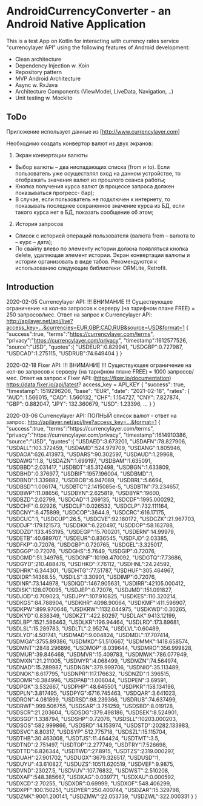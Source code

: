 AndroidCurrencyConverter - an Android Native Application
========================================================

This is a test App on Kotlin for interacting with currency rates service "currencylayer API" using the following features of Android development:

* Clean architecture
* Dependency Injection w. Koin 
* Repository pattern
* MVP Android Architecture
* Async w. RxJava
* Architecture Components (ViewModel, LiveData, Navigation, ..)
* Unit testing w. Mockito

ToDo
----
Приложение использует данные из [http://www.currencylayer.com]

Необходимо создать конвертор валют из двух экранов:
1) Экран конвертации валюты
 - Выбор валюты – два ниспадающих списка (from и to). Если пользователь уже
осуществлял вход на данном устройстве, то отображать значения валют из
прошлого сеанса работы;
 - Кнопка получения курса валют (в процессе запроса должен показываться прогресс-
бар);
 - В случае, если пользователь не подключен к интернету, то показывать последнее
сохраненное значение курса из БД, если такого курса нет в БД, показать сообщение
об этом;
2) История запросов
 - Список с историей операций пользователя (валюта from – валюта to – курс – дата);
 - По свайпу влево по элементу истории должна появляться кнопка delete,
удаляющая элемент истории.
Экран конвертации валюты и истории организовать в виде табов.
Рекомендуются к использованию следующие библиотеки: ORMLite, Retrofit.

Introduction
------------

2020-02-05
Currencylayer API:
!!! ВНИМАНИЕ !!! Существующее ограничение на кол-во запросов к серверу (на тарифном плане FREE) = 
250 запросов/мес. 
Ответ на запрос к Currencylayer API:
http://apilayer.net/api/live?access_key=...&currencies=EUR,GBP,CAD,RUB&source=USD&format=1
{
  "success":true,
  "terms":"https://currencylayer.com/terms",
  "privacy":"https://currencylayer.com/privacy",
  "timestamp":1612577526,
  "source":"USD",
  "quotes":{
    "USDEUR":0.829941,
    "USDGBP":0.727987,
    "USDCAD":1.275115,
    "USDRUB":74.649404
  }
}


2020-02-18
Fixer API:
!!! ВНИМАНИЕ !!! Существующее ограничение на кол-во запросов к серверу (на тарифном плане FREE) = 
1000 запросов/мес. 
Ответ на запрос к Fixer API: (https://fixer.io/documentation)
https://data.fixer.io/api/latest? access_key = API_KEY
{
    "success": true,
    "timestamp": 1519296206,
    "base": "EUR",
    "date": "2021-02-18",
    "rates": {
        "AUD": 1.566015,
        "CAD": 1.560132,
        "CHF": 1.154727,
        "CNY": 7.827874,
        "GBP": 0.882047,
        "JPY": 132.360679,
        "USD": 1.23396,
        ...
    }
} 


2020-03-06
Currencylayer API:
ПОЛНЫЙ список валют - ответ на запрос: http://apilayer.net/api/live?access_key=...&format=1
{
  "success":true,
  "terms":"https:\/\/currencylayer.com\/terms",
  "privacy":"https:\/\/currencylayer.com\/privacy",
  "timestamp":1614910386,
  "source":"USD",
  "quotes":{
    "USDAED":3.673201,
    "USDAFN":78.827906,
    "USDALL":103.372459,
    "USDAMD":524.979709,
    "USDANG":1.805946,
    "USDAOA":626.413973,
    "USDARS":90.302597,
    "USDAUD":1.29968,
    "USDAWG":1.8,
    "USDAZN":1.699197,
    "USDBAM":1.635091,
    "USDBBD":2.031417,
    "USDBDT":85.312498,
    "USDBGN":1.633809,
    "USDBHD":0.376977,
    "USDBIF":1957.196004,
    "USDBMD":1,
    "USDBND":1.339882,
    "USDBOB":6.947089,
    "USDBRL":5.6694,
    "USDBSD":1.006174,
    "USDBTC":2.1415085e-5,
    "USDBTN":73.234657,
    "USDBWP":11.08656,
    "USDBYN":2.625819,
    "USDBYR":19600,
    "USDBZD":2.02799,
    "USDCAD":1.269135,
    "USDCDF":1995.000292,
    "USDCHF":0.92926,
    "USDCLF":0.026532,
    "USDCLP":732.111164,
    "USDCNY":6.475899,
    "USDCOP":3644.9,
    "USDCRC":616.17175,
    "USDCUC":1,
    "USDCUP":26.5,
    "USDCVE":92.180172,
    "USDCZK":21.967703,
    "USDDJF":179.121573,
    "USDDKK":6.220497,
    "USDDOP":58.162788,
    "USDDZD":133.453195,
    "USDEGP":15.700201,
    "USDERN":14.99979,
    "USDETB":40.689707,
    "USDEUR":0.836545,
    "USDFJD":2.03385,
    "USDFKP":0.72076,
    "USDGBP":0.720765,
    "USDGEL":3.325017,
    "USDGGP":0.72076,
    "USDGHS":5.7649,
    "USDGIP":0.72076,
    "USDGMD":51.349765,
    "USDGNF":10198.470092,
    "USDGTQ":7.73686,
    "USDGYD":210.488476,
    "USDHKD":7.76112,
    "USDHNL":24.24592,
    "USDHRK":6.344301,
    "USDHTG":77.51787,
    "USDHUF":305.464967,
    "USDIDR":14368.55,
    "USDILS":3.30901,
    "USDIMP":0.72076,
    "USDINR":73.144978,
    "USDIQD":1467.905631,
    "USDIRR":42105.000412,
    "USDISK":128.070095,
    "USDJEP":0.72076,
    "USDJMD":151.091827,
    "USDJOD":0.709023,
    "USDJPY":107.910825,
    "USDKES":110.320214,
    "USDKGS":84.788904,
    "USDKHR":4098.90064,
    "USDKMF":411.596907,
    "USDKPW":899.970646,
    "USDKRW":1132.044975,
    "USDKWD":0.30265,
    "USDKYD":0.838349,
    "USDKZT":422.80297,
    "USDLAK":9413.12199,
    "USDLBP":1521.586463,
    "USDLKR":196.94464,
    "USDLRD":173.89681,
    "USDLSL":15.289783,
    "USDLTL":2.95274,
    "USDLVL":0.60489,
    "USDLYD":4.501741,
    "USDMAD":9.004824,
    "USDMDL":17.707414,
    "USDMGA":3755.89386,
    "USDMKD":51.510667,
    "USDMMK":1418.658574,
    "USDMNT":2848.296896,
    "USDMOP":8.039644,
    "USDMRO":356.999828,
    "USDMUR":39.846468,
    "USDMVR":15.409783,
    "USDMWK":786.077949,
    "USDMXN":21.211005,
    "USDMYR":4.068499,
    "USDMZN":74.564974,
    "USDNAD":15.289987,
    "USDNGN":379.999706,
    "USDNIO":35.113489,
    "USDNOK":8.617795,
    "USDNPR":117.176632,
    "USDNZD":1.396515,
    "USDOMR":0.384996,
    "USDPAB":1.006044,
    "USDPEN":3.69591,
    "USDPGK":3.532667,
    "USDPHP":48.645501,
    "USDPKR":158.134196,
    "USDPLN":3.817495,
    "USDPYG":6716.745463,
    "USDQAR":3.641023,
    "USDRON":4.081899,
    "USDRSD":98.239366,
    "USDRUB":74.637499,
    "USDRWF":999.506755,
    "USDSAR":3.751259,
    "USDSBD":8.019128,
    "USDSCR":21.203604,
    "USDSDG":379.498186,
    "USDSEK":8.524901,
    "USDSGD":1.338794,
    "USDSHP":0.72076,
    "USDSLL":10203.000203,
    "USDSOS":582.999866,
    "USDSRD":14.153974,
    "USDSTD":20282.133983,
    "USDSVC":8.80317,
    "USDSYP":512.775718,
    "USDSZL":15.115704,
    "USDTHB":30.463008,
    "USDTJS":11.464424,
    "USDTMT":3.5,
    "USDTND":2.751497,
    "USDTOP":2.277749,
    "USDTRY":7.526698,
    "USDTTD":6.826344,
    "USDTWD":27.8915,
    "USDTZS":2319.000297,
    "USDUAH":27.901702,
    "USDUGX":3679.326517,
    "USDUSD":1,
    "USDUYU":43.610827,
    "USDUZS":10511.620519,
    "USDVEF":9.9875,
    "USDVND":23027.5,
    "USDVUV":107.76832,
    "USDWST":2.510208,
    "USDXAF":548.385667,
    "USDXAG":0.039771,
    "USDXAU":0.000592,
    "USDXCD":2.70255,
    "USDXDR":0.69999,
    "USDXOF":548.406299,
    "USDXPF":100.150251,
    "USDYER":250.400744,
    "USDZAR":15.329798,
    "USDZMK":9001.200141,
    "USDZMW":22.053739,
    "USDZWL":322.000331
  }
}